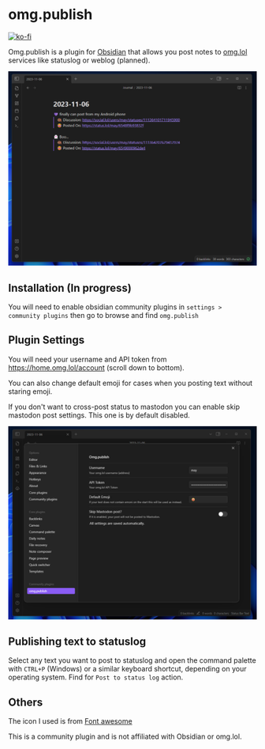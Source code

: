 # omg.publish

[![ko-fi](https://ko-fi.com/img/githubbutton_sm.svg)](https://ko-fi.com/D1D5DMOTA)

Omg.publish is a plugin for [Obsidian](https://obsidian.md/) that allows you post notes to [omg.lol](https://omg.lol) services like statuslog or weblog (planned).

![](screenshot1.png)

## Installation (In progress)

You will need to enable obsidian community plugins in `settings > community plugins` then go to browse and find `omg.publish`

## Plugin Settings

You will need your username and API token from https://home.omg.lol/account (scroll down to bottom). 

You can also change default emoji for cases when you posting text without staring emoji.

If you don't want to cross-post status to mastodon you can enable skip mastodon post settings. This one is by default disabled.

![](screenshot2.png)

## Publishing text to statuslog

Select any text you want to post to statuslog and open the command palette with `CTRL+P` (Windows) or a similar keyboard shortcut, depending on your operating system. Find for `Post to status log` action.

## Others

The icon I used is from [Font awesome](https://fontawesome.com/icons/face-grin-tears?f=classic&s=regular)

This is a community plugin and is not affiliated with Obsidian or omg.lol.
